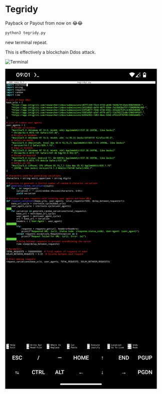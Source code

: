 # Tegridy
Payback or Payout from now on 😂😂

```bash
python3 tegridy.py
```

new terminal repeat.

This is effectively a blockchain Ddos attack.

![Terminal](https://raw.githubusercontent.com/DeadmanXXXII/Tegridy/main/Screenshot_Screenshot_20240814-090425.png)

![Code](https://raw.githubusercontent.com/DeadmanXXXII/Tegridy/main/Screenshot_20240814-090101.png)



